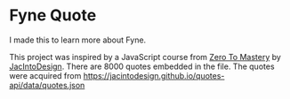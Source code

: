 # Fyne Quote
I made this to learn more about Fyne.

This project was inspired by a JavaScript course from [Zero To Mastery](https://zerotomastery.io) by [JacIntoDesign](https://github.com/JacintoDesign).
There are 8000 quotes embedded in the file. The quotes were acquired from
https://jacintodesign.github.io/quotes-api/data/quotes.json